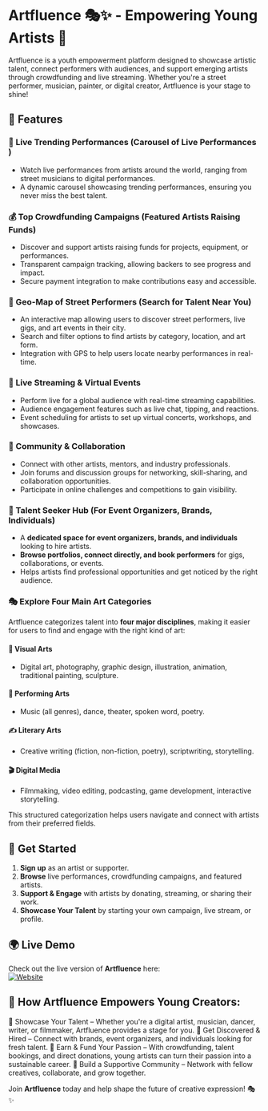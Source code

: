 # Artfluence 🎭✨  - Empowering Young Artists 🌟

Artfluence is a youth empowerment platform designed to showcase artistic talent, connect performers with audiences, and support emerging artists through crowdfunding and live streaming. Whether you're a street performer, musician, painter, or digital creator, Artfluence is your stage to shine!

## 🌟 Features

### 🎤 Live Trending Performances (Carousel of Live Performances )
- Watch live performances from artists around the world, ranging from street musicians to digital performances.
- A dynamic carousel showcasing trending performances, ensuring you never miss the best talent.

### 💰 Top Crowdfunding Campaigns (Featured Artists Raising Funds)
- Discover and support artists raising funds for projects, equipment, or performances.
- Transparent campaign tracking, allowing backers to see progress and impact.
- Secure payment integration to make contributions easy and accessible.

### 📍 Geo-Map of Street Performers (Search for Talent Near You)
- An interactive map allowing users to discover street performers, live gigs, and art events in their city.
- Search and filter options to find artists by category, location, and art form.
- Integration with GPS to help users locate nearby performances in real-time.

### 🎥 Live Streaming & Virtual Events
- Perform live for a global audience with real-time streaming capabilities.
- Audience engagement features such as live chat, tipping, and reactions.
- Event scheduling for artists to set up virtual concerts, workshops, and showcases.

### 🎨 Community & Collaboration
- Connect with other artists, mentors, and industry professionals.
- Join forums and discussion groups for networking, skill-sharing, and collaboration opportunities.
- Participate in online challenges and competitions to gain visibility.
  
### 🎯 Talent Seeker Hub (For Event Organizers, Brands, Individuals)  
- A **dedicated space for event organizers, brands, and individuals** looking to hire artists.  
- **Browse portfolios, connect directly, and book performers** for gigs, collaborations, or events.  
- Helps artists find professional opportunities and get noticed by the right audience.

### 🎭 Explore Four Main Art Categories  
Artfluence categorizes talent into **four major disciplines**, making it easier for users to find and engage with the right kind of art:  

#### 🎨 **Visual Arts**  
- Digital art, photography, graphic design, illustration, animation, traditional painting, sculpture.  

#### 🎵 **Performing Arts**  
- Music (all genres), dance, theater, spoken word, poetry.  

#### ✍️ **Literary Arts**  
- Creative writing (fiction, non-fiction, poetry), scriptwriting, storytelling.  

#### 🎬 **Digital Media**  
- Filmmaking, video editing, podcasting, game development, interactive storytelling.  

This structured categorization helps users navigate and connect with artists from their preferred fields.  


## 🚀 Get Started
1. **Sign up** as an artist or supporter.
2. **Browse** live performances, crowdfunding campaigns, and featured artists.
3. **Support & Engage** with artists by donating, streaming, or sharing their work.
4. **Showcase Your Talent** by starting your own campaign, live stream, or profile.



## 🌍 Live Demo  
Check out the live version of **Artfluence** here:  
[![Website](https://img.shields.io/badge/Live%20Demo-Artfluence-orange?style=for-the-badge&logo=render)](https://action-verse.onrender.com/)

## 🚀 How Artfluence Empowers Young Creators:
🔹 Showcase Your Talent – Whether you're a digital artist, musician, dancer, writer, or filmmaker, Artfluence provides a stage for you.
🔹 Get Discovered & Hired – Connect with brands, event organizers, and individuals looking for fresh talent.
🔹 Earn & Fund Your Passion – With crowdfunding, talent bookings, and direct donations, young artists can turn their passion into a sustainable career.
🔹 Build a Supportive Community – Network with fellow creatives, collaborate, and grow together.


Join **Artfluence** today and help shape the future of creative expression! 🎭✨
